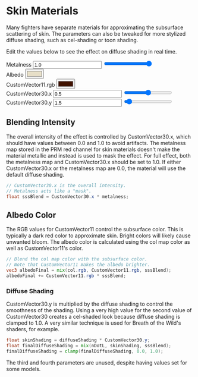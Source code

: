 ---
---
# Skin Materials
Many fighters have separate materials for approximating the subsurface scattering of skin.
The parameters can also be tweaked for more stylized diffuse shading, such as cel-shading or toon shading.

<style>
    #imgCanvas {
        width: 100%;
    }
</style>

<div class="container">
    <div class="row">
        <div class="col-md-5">
            <canvas id="imgCanvas"></canvas>
        </div>
        <div class="col">
            <form>
                <div class="form-group row">
                    <p>Edit the values below to see the effect on diffuse shading in real time.</p>
                </div>
                <div class="form-group row justify-content-end">
                    <label for="metalness" class="col-md-5 col-form-label">Metalness</label>
                    <input type="text" value="1.0" name="metalness" id="metalnessText" class="col-md-2">
                    <input type="range" value="1.0" min="0.0" max="1.0" step="0.001" name="metalness" id="metalness"
                        class="col">
                </div>
                <div class="form-group row justify-content-end">
                    <label for="albedo" class="col-md-5 col-form-label">Albedo</label>
                    <input type="color" name="albedo" id="albedo" value="#E6DEC7" class="col-md-2">
                    <div class="col"></div>
                </div>
                <div class="form-group row justify-content-end">
                    <label for="customVector11" class="col-md-5 col-form-label">CustomVector11.rgb</label>
                    <input type="color" name="customVector11" id="customVector11" value="#401200" class="col-md-2">
                    <div class="col"></div>
                </div>
                <div class="form-group row justify-content-end">
                    <label for="customVector30x" class="col-md-5 col-form-label">CustomVector30.x</label>
                    <input type="text" value="0.5" name="customVector30x" id="customVector30xText"
                        class="col-md-2">
                    <input type="range" value="0.5" min="0.0" max="1.0" step="0.001" name="customVector30x"
                        id="customVector30x" class="col">
                </div>
                <div class="form-group row justify-content-end">
                    <label for="customVector30y" class="col-md-5 col-form-label">CustomVector30.y</label>
                    <input type="text" value="1.5" name="customVector30y" id="customVector30yText"
                        class="col-md-2">
                    <input type="range" value="1.5" min="0.0" max="30.0" step="0.01" name="customVector30y"
                        id="customVector30y" class="col">
                </div>
            </form>
        </div>
    </div>
</div>

## Blending Intensity 
The overall intensity of the effect is controlled by CustomVector30.x, which should have values between 0.0 and 1.0 to avoid artifacts. 
The metalness map stored in the PRM red channel for skin materials doesn't make the material metallic and instead is used to mask the effect.
For full effect, both the metalness map and CustomVector30.x should be set to 1.0. 
If either CustomVector30.x or the metalness map are 0.0, the material will use the default diffuse shading.

```glsl
// CustomVector30.x is the overall intensity.
// Metalness acts like a "mask".
float sssBlend = CustomVector30.x * metalness;
```

## Albedo Color
The RGB values for CustomVector11 control the subsurface color. This is typically a dark red color to approximate skin.
Bright colors will likely cause unwanted bloom.
The albedo color is calculated using the col map color as well as CustomVector11's color.

```glsl
// Blend the col map color with the subsurface color.
// Note that CustomVector11 makes the albedo brighter.
vec3 albedoFinal = mix(col.rgb, CustomVector11.rgb, sssBlend);
albedoFinal += CustomVector11.rgb * sssBlend;
```

### Diffuse Shading
CustomVector30.y is multiplied by the diffuse shading to control the smoothness of the shading.
Using a very high value for the second value of CustomVector30 creates a cel-shaded look because diffuse shading is clamped to 1.0.
A very similar technique is used for Breath of the Wild's shaders, for example.

```glsl
float skinShading = diffuseShading * CustomVector30.y;
float finalDiffuseShading = mix(nDotL, skinShading, sssBlend);
finalDiffuseShading = clamp(finalDiffuseShading, 0.0, 1.0);
```

The third and fourth parameters are unused, despite having values set for some models.




<script type="module">
    import { SssDemo } from "./assets/javascript/skin_materials.js";
    const imgCanvas = document.getElementById("imgCanvas");

    const albedo = document.getElementById("albedo");
    const customVector11 = document.getElementById("customVector11");
    const metalness = document.getElementById("metalness");
    const customVector30x = document.getElementById("customVector30x");
    const customVector30y = document.getElementById("customVector30y");

    const getRangeValue = function (range) { return parseFloat(range.value); };

    const demo = new SssDemo(window, imgCanvas,
        albedo.value,
        customVector11.value,
        getRangeValue(customVector30x),
        getRangeValue(customVector30y),
        getRangeValue(metalness));

    albedo.addEventListener("input", function () {
        demo.updateAlbedo(albedo.value);
    });

    customVector11.addEventListener("input", function () {
        demo.updateCustomVector11(customVector11.value);
    });

    const metalnessText = document.getElementById("metalnessText");
    metalnessText.addEventListener("input", function () {
        metalness.value = metalnessText.value;
        demo.updateMetalness(parseFloat(metalnessText.value));
    });
    metalness.addEventListener("input", function () {
        demo.updateMetalness(getRangeValue(metalness));
        metalnessText.value = metalness.value;
    });

    const customVector30xText = document.getElementById("customVector30xText");
    customVector30x.addEventListener("input", function () {
        customVector30xText.value = customVector30x.value;
        demo.updateCustomVector30x(getRangeValue(customVector30x));
    });
    customVector30xText.addEventListener("input", function () {
        customVector30x.value = customVector30xText.value;
        demo.updateCustomVector30x(parseFloat(customVector30xText.value));
    });

    const customVector30yText = document.getElementById("customVector30yText");
    customVector30y.addEventListener("input", function () {
        customVector30yText.value = customVector30y.value;
        demo.updateCustomVector30y(getRangeValue(customVector30y, 30));
    });
    customVector30yText.addEventListener("input", function () {
        customVector30y.value = customVector30yText.value;
        demo.updateCustomVector30y(parseFloat(customVector30yText.value));
    });
</script>